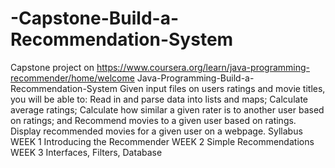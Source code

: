 # -Capstone-Build-a-Recommendation-System
Capstone project on https://www.coursera.org/learn/java-programming-recommender/home/welcome
Java-Programming-Build-a-Recommendation-System
Given input files on users ratings and movie titles, you will be able to:
Read in and parse data into lists and maps;
Calculate average ratings;
Calculate how similar a given rater is to another user based on ratings; and
Recommend movies to a given user based on ratings.
Display recommended movies for a given user on a webpage.
Syllabus
WEEK 1 Introducing the Recommender
WEEK 2 Simple Recommendations
WEEK 3 Interfaces, Filters, Database
